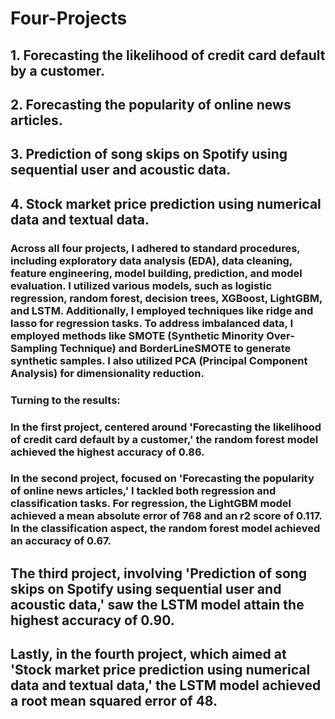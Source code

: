 # Four-Projects
## 1. Forecasting the likelihood of credit card default by a customer.
## 2. Forecasting the popularity of online news articles.
## 3. Prediction of song skips on Spotify using sequential user and acoustic data.
## 4. Stock market price prediction using numerical data and textual data.

### Across all four projects, I adhered to standard procedures, including exploratory data analysis (EDA), data cleaning, feature engineering, model building, prediction, and model evaluation. I utilized various models, such as logistic regression, random forest, decision trees, XGBoost, LightGBM, and LSTM. Additionally, I employed techniques like ridge and lasso for regression tasks. To address imbalanced data, I employed methods like SMOTE (Synthetic Minority Over-Sampling Technique) and BorderLineSMOTE to generate synthetic samples. I also utilized PCA (Principal Component Analysis) for dimensionality reduction.


### Turning to the results:

### In the first project, centered around 'Forecasting the likelihood of credit card default by a customer,' the random forest model achieved the highest accuracy of __0.86__.

### In the second project, focused on 'Forecasting the popularity of online news articles,' I tackled both regression and classification tasks. For regression, the LightGBM model achieved a mean absolute error of __768__ and an r2 score of __0.117__. In the classification aspect, the random forest model achieved an accuracy of __0.67__.

## The third project, involving 'Prediction of song skips on Spotify using sequential user and acoustic data,' saw the LSTM model attain the highest accuracy of __0.90__.

## Lastly, in the fourth project, which aimed at 'Stock market price prediction using numerical data and textual data,' the LSTM model achieved a root mean squared error of __48__.
